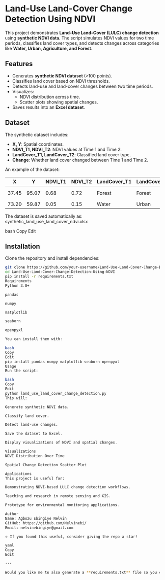# Land-Use Land-Cover Change Detection Using NDVI

This project demonstrates **Land-Use Land-Cover (LULC) change detection** using **synthetic NDVI data**. The script simulates NDVI values for two time periods, classifies land cover types, and detects changes across categories like **Water, Urban, Agriculture, and Forest**.

## Features
- Generates **synthetic NDVI dataset** (>100 points).
- Classifies land cover based on NDVI thresholds.
- Detects land-use and land-cover changes between two time periods.
- Visualizes:
  - NDVI distribution across time.
  - Scatter plots showing spatial changes.
- Saves results into an **Excel dataset**.

## Dataset
The synthetic dataset includes:
- **X, Y**: Spatial coordinates.  
- **NDVI_T1, NDVI_T2**: NDVI values at Time 1 and Time 2.  
- **LandCover_T1, LandCover_T2**: Classified land cover type.  
- **Change**: Whether land cover changed between Time 1 and Time 2.  

An example of the dataset:

| X       | Y       | NDVI_T1 | NDVI_T2 | LandCover_T1 | LandCover_T2 | Change   |
|---------|---------|---------|---------|--------------|--------------|----------|
| 37.45   | 95.07   | 0.68    | 0.72    | Forest       | Forest       | No Change |
| 73.20   | 59.87   | 0.05    | 0.15    | Water        | Urban        | Changed   |

The dataset is saved automatically as:
synthetic_land_use_land_cover_ndvi.xlsx

bash
Copy
Edit

## Installation
Clone the repository and install dependencies:
```bash
git clone https://github.com/your-username/Land-Use-Land-Cover-Change-Detection-Using-NDVI.git
cd Land-Use-Land-Cover-Change-Detection-Using-NDVI
pip install -r requirements.txt
Requirements
Python 3.8+

pandas

numpy

matplotlib

seaborn

openpyxl

You can install them with:

bash
Copy
Edit
pip install pandas numpy matplotlib seaborn openpyxl
Usage
Run the script:

bash
Copy
Edit
python land_use_land_cover_change_detection.py
This will:

Generate synthetic NDVI data.

Classify land cover.

Detect land-use changes.

Save the dataset to Excel.

Display visualizations of NDVI and spatial changes.

Visualizations
NDVI Distribution Over Time

Spatial Change Detection Scatter Plot

Applications
This project is useful for:

Demonstrating NDVI-based LULC change detection workflows.

Teaching and research in remote sensing and GIS.

Prototype for environmental monitoring applications.

Author
Name: Agbozu Ebingiye Nelvin
GitHub: https://github.com/Nelvinebi/
Email: nelvinebingiye@gmail.com

⭐ If you found this useful, consider giving the repo a star!

yaml
Copy
Edit

---

Would you like me to also generate a **requirements.txt** file so you can push the
